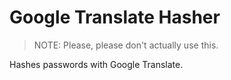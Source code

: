 # Google Translate Hasher

> NOTE: Please, please don't actually use this.

Hashes passwords with Google Translate.
